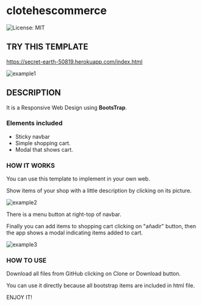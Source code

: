 # clotehescommerce
![License: MIT](https://img.shields.io/badge/License-MIT-yellow.svg)

## TRY THIS TEMPLATE

https://secret-earth-50819.herokuapp.com/index.html

![example1](https://i.ibb.co/60v2Bxn/ejemplo1.jpg)

## DESCRIPTION

It is a Responsive Web Design using **BootsTrap**.

### Elements included

 - Sticky navbar
 - Simple shopping cart.
 - Modal that shows cart.

### HOW IT WORKS

You can use this template to implement in your own web.

Show items of your shop with a little description by clicking on its picture.

![example2](https://i.ibb.co/vXtwbMW/ejemplo2.jpg)

There is a menu button at right-top of navbar.

Finally you can add items to shopping cart clicking on "añadir" button, then the app
shows a modal indicating items added to cart.

![example3](https://i.ibb.co/BBFrKXr/ejemplo3.jpg)

### HOW TO USE

Download all files from GitHub clicking on Clone or Download button.

You can use it directly because all bootstrap items are included in html file.

ENJOY IT!
